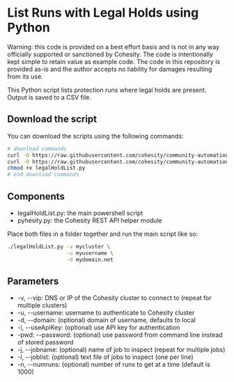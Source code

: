 # List Runs with Legal Holds using Python

Warning: this code is provided on a best effort basis and is not in any way officially supported or sanctioned by Cohesity. The code is intentionally kept simple to retain value as example code. The code in this repository is provided as-is and the author accepts no liability for damages resulting from its use.

This Python script lists protection runs where legal holds are present. Output is saved to a CSV file.

## Download the script

You can download the scripts using the following commands:

```bash
# download commands
curl -O https://raw.githubusercontent.com/cohesity/community-automation-samples/main/reports/python/legalHoldList/legalHoldList.py
curl -O https://raw.githubusercontent.com/cohesity/community-automation-samples/main/python/pyhesity.py
chmod +x legalHoldList.py
# end download commands
```

## Components

* legalHoldList.py: the main powershell script
* pyhesity.py: the Cohesity REST API helper module

Place both files in a folder together and run the main script like so:

```bash
./legalHoldList.py -v mycluster \
                   -u myusername \
                   -d mydomain.net
```

## Parameters

* -v, --vip: DNS or IP of the Cohesity cluster to connect to (repeat for multiple clusters)
* -u, --username: username to authenticate to Cohesity cluster
* -d, --domain: (optional) domain of username, defaults to local
* -i, --useApiKey: (optional) use API key for authentication
* -pwd: --password: (optional) use password from command line instead of stored password
* -j, --jobname: (optional) name of job to inspect (repeat for multiple jobs)
* -l, --joblist: (optional) text file of jobs to inspect (one per line)
* -n, --numruns: (optional) number of runs to get at a time (default is 1000)
